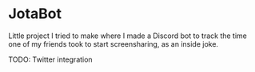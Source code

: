 # JotaBot
Little project I tried to make where I made a Discord bot to track the time one of my friends took to start screensharing, as an inside joke.

TODO: Twitter integration